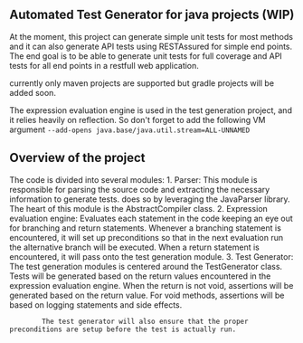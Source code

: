 Automated Test Generator for java projects (WIP)
-

At the moment, this project can generate simple unit tests for most methods and it can also generate API tests using RESTAssured for simple end points. 
The end goal is to be able to generate unit tests for full coverage and API tests for all end points in a restfull web application.

currently only maven projects are supported but gradle projects will be added soon.

The expression evaluation engine is used in the test generation project, and it relies heavily on reflection. 
So don't forget to add the following VM argument
     `--add-opens java.base/java.util.stream=ALL-UNNAMED`

Overview of the project
--
The code is divided into several modules:
    1. Parser: This module is responsible for parsing the source code and extracting the necessary information to generate tests.
          does so by leveraging the JavaParser library. The heart of this module is the AbstractCompiler class.
    2. Expression evaluation engine: Evaluates each statement in the code keeping an eye out for branching and return statements.
            Whenever a branching statement is encountered, it will set up preconditions so that in the next evaluation run the 
            alternative branch will be executed. When a return statement is encountered, it will pass onto the test generation module.
    3. Test Generator: The test generation modules is centered around the TestGenerator class. Tests will be generated based on the
            return values encountered in the expression evaluation engine. When the return is not void, assertions will be generated
            based on the return value. For void methods, assertions will be based on logging statements and side effects.

            The test generator will also ensure that the proper preconditions are setup before the test is actually run.
    
    
